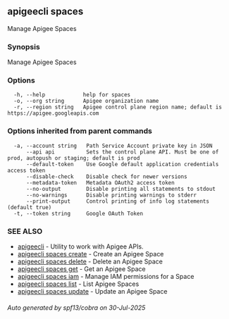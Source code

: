 ## apigeecli spaces

Manage Apigee Spaces

### Synopsis

Manage Apigee Spaces

### Options

```
  -h, --help            help for spaces
  -o, --org string      Apigee organization name
  -r, --region string   Apigee control plane region name; default is https://apigee.googleapis.com
```

### Options inherited from parent commands

```
  -a, --account string   Path Service Account private key in JSON
      --api api          Sets the control plane API. Must be one of prod, autopush or staging; default is prod
      --default-token    Use Google default application credentials access token
      --disable-check    Disable check for newer versions
      --metadata-token   Metadata OAuth2 access token
      --no-output        Disable printing all statements to stdout
      --no-warnings      Disable printing warnings to stderr
      --print-output     Control printing of info log statements (default true)
  -t, --token string     Google OAuth Token
```

### SEE ALSO

* [apigeecli](apigeecli.md)	 - Utility to work with Apigee APIs.
* [apigeecli spaces create](apigeecli_spaces_create.md)	 - Create an Apigee Space
* [apigeecli spaces delete](apigeecli_spaces_delete.md)	 - Delete an Apigee Space
* [apigeecli spaces get](apigeecli_spaces_get.md)	 - Get an Apigee Space
* [apigeecli spaces iam](apigeecli_spaces_iam.md)	 - Manage IAM permissions for a Space
* [apigeecli spaces list](apigeecli_spaces_list.md)	 - List Apigee Spaces
* [apigeecli spaces update](apigeecli_spaces_update.md)	 - Update an Apigee Space

###### Auto generated by spf13/cobra on 30-Jul-2025
